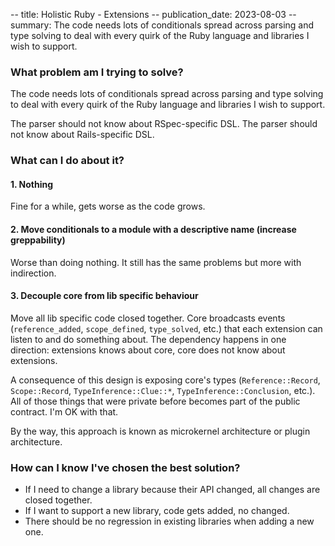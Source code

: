-- title: Holistic Ruby - Extensions
-- publication_date: 2023-08-03
-- summary: The code needs lots of conditionals spread across parsing and type solving to deal with every quirk of the Ruby language and libraries I wish to support.

### What problem am I trying to solve?

The code needs lots of conditionals spread across parsing and type solving to deal with every quirk of the Ruby language and libraries
I wish to support.

The parser should not know about RSpec-specific DSL. The parser should not know about Rails-specific DSL.

### What can I do about it?

#### 1. Nothing

Fine for a while, gets worse as the code grows.

#### 2. Move conditionals to a module with a descriptive name (increase greppability)

Worse than doing nothing. It still has the same problems but more with indirection.

#### 3. Decouple core from lib specific behaviour

Move all lib specific code closed together. Core broadcasts events (`reference_added`, `scope_defined`, `type_solved`, etc.) that each extension can listen to and do something about. The dependency happens in one direction: extensions knows about core, core does not know about extensions.

A consequence of this design is exposing core's types (`Reference::Record`, `Scope::Record`, `TypeInference::Clue::*`, `TypeInference::Conclusion`, etc.). All of those things that were private before becomes part of the public contract. I'm OK with that.

By the way, this approach is known as microkernel architecture or plugin architecture.

### How can I know I've chosen the best solution?

* If I need to change a library because their API changed, all changes are closed together.
* If I want to support a new library, code gets added, no changed.
* There should be no regression in existing libraries when adding a new one.
